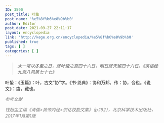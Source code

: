 ```yaml
---
ID: 3590
post_title: 叶蛰
post_name: '%e5%8f%b6%e8%9b%b0'
author: Editor
post_date: 2021-09-27 22:11:17
layout: encyclopedia
link: 'http://kege.org.cn/encyclopedia/%e5%8f%b6%e8%9b%b0'
published: true
tags: [ ]
categories: [ ]
---
```

<blockquote><em>太一常以冬至之日，居叶蛰之宫四十六日，明日居天留四十六日。《灵枢经·九宫八风第七十七》</em></blockquote>
叶蛰：《玉篇》：叶，古文“协”字。《书·尧典》：协和万邦。传：协，合也。《说文》：蛰，藏也。

<em><span style="color: #808080;">参考文献</span></em>

<em><span style="color: #808080;">钱超尘主编《清儒&lt;黄帝内经&gt;训诂校勘文集》（p.162），北京科学技术出版社，2017年1月第1版</span></em>